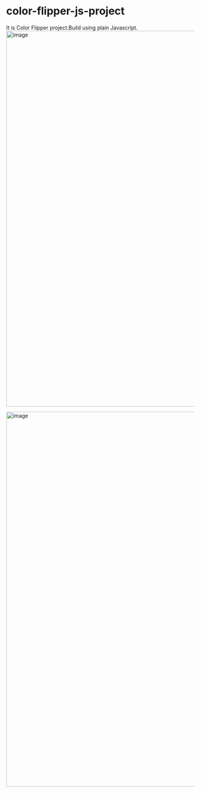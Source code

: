 # color-flipper-js-project
It is Color Flipper project.Build using plain Javascript.
<img width="1868" height="1002" alt="image" src="https://github.com/user-attachments/assets/46ec1deb-ad0b-4464-baed-bb6448d9bef9" />

<img width="1827" height="1000" alt="image" src="https://github.com/user-attachments/assets/dac5347f-1cf8-4d0d-8769-489e973dfe0e" />


